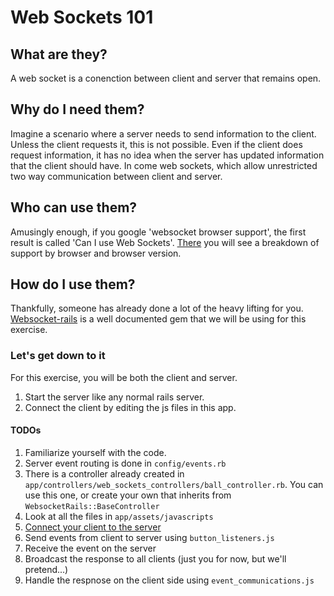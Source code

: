 # Web Sockets 101

## What are they?

A web socket is a conenction between client and server that remains
open.

## Why do I need them?

Imagine a scenario where a server needs to send information to the
client. Unless the client requests it, this is not possible. Even if the
client does request information, it has no idea when the server has
updated information that the client should have. In come web sockets,
which allow unrestricted two way communication between client and
server.

## Who can use them?

Amusingly enough, if you google 'websocket browser support', the first
result is called 'Can I use Web Sockets'.
[There](http://caniuse.com/#feat=websockets) you will see a breakdown of
support by browser and browser version.

## How do I use them?

Thankfully, someone has already done a lot of the heavy lifting for you.
[Websocket-rails](https://github.com/websocket-rails/websocket-rails#installation-and-usage-guides)
is a well documented gem that we will be using for this exercise.


### Let's get down to it

For this exercise, you will be both the client and server.
1. Start the server like any normal rails server.
2. Connect the client by editing the js files in this app.

#### TODOs

1. Familiarize yourself with the code.
  1. Server event routing is done in `config/events.rb`
  2. There is a controller already created in
     `app/controllers/web_sockets_controllers/ball_controller.rb`. You
can use this one, or create your own that inherits from
`WebsocketRails::BaseController`
  3. Look at all the files in `app/assets/javascripts`
2. [Connect your client to the
   server](https://github.com/websocket-rails/websocket-rails/wiki/Using-the-JavaScript-Client)
3. Send events from client to server using `button_listeners.js`
4. Receive the event on the server
5. Broadcast the response to all clients (just you for now, but we'll
   pretend...)
6. Handle the respnose on the client side using
   `event_communications.js`
